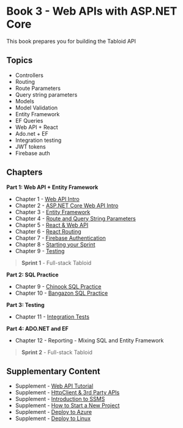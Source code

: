 # Book 3 - Web APIs with <span>ASP.</span>NET Core

This book prepares you for building the Tabloid API

## Topics

* Controllers
* Routing
* Route Parameters
* Query string parameters
* Models
* Model Validation
* Entity Framework
* EF Queries
* Web API + React
* Ado.net + EF
* Integration testing
* JWT tokens
* Firebase auth

## Chapters

**Part 1: Web API + Entity Framework**

* Chapter 1 - [Web API Intro](./chapters/API_OVERVIEW.md)
* Chapter 2 - [ASP.NET Core Web API Intro](./chapters/ASP_NET_WEB_API_INTRO.md)
* Chapter 3 - [Entity Framework](./chapters/EF_INTRO.md)
* Chapter 4 - [Route and Query String Parameters](./chapters/CONTROLLER_PARAMETERS.md)
* Chapter 5 - [React & Web API](./chapters/REACT_WITH_API.md)
* Chapter 6 - [React Routing](./chapters/REACT_ROUTER.md)
* Chapter 7 - [Firebase Authentication](./chapters/FIREBASE_AUTH.md)
* Chapter 8 - [Starting your Sprint](./chapters/HOW_TO_START.md)
* Chapter 9 - [Testing](./chapters/TESTING.md)

> __Sprint 1__ - Full-stack Tabloid

**Part 2: SQL Practice**

* Chapter 9 - [Chinook SQL Practice](./chapters/CHINOOK.md)
* Chapter 10 - [Bangazon SQL Practice](./chapters/BANGAZON_SQL_EXERCISE.md)

**Part 3: Testing**

* Chapter 11 - [Integration Tests](./chapters/INTEGRATION_TESTS.md)

**Part 4: ADO<span>.NET</span> and EF**

* Chapter 12 - Reporting - Mixing SQL and Entity Framework

> __Sprint 2__ - Full-stack Tabloid

## Supplementary Content

* Supplement - [Web API Tutorial](https://docs.microsoft.com/en-us/aspnet/core/tutorials/first-web-api?view=aspnetcore-3.0)
* Supplement - [HttpClient & 3rd Party APIs](./chapters/HTTPCLIENT.md)
* Supplement - [Introduction to SSMS](./chapters/SSMS_INTRO.md)
* Supplement - [How to Start a New Project](./chapters/PROJECT_INIT.md)
* Supplement - [Deploy to Azure](./chapters/AZURE_DEPLOY.md)
* Supplement - [Deploy to Linux](./chapters/LINUX_DEPLOY.md)
